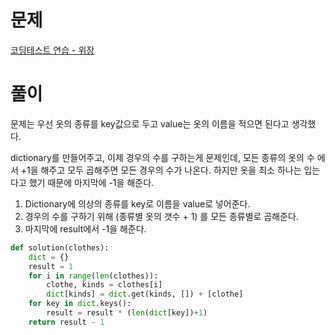 # 문제

[코딩테스트 연습 - 위장](https://programmers.co.kr/learn/courses/30/lessons/42578)

# 풀이

문제는 우선 옷의 종류를 key값으로 두고 value는 옷의 이름을 적으면 된다고 생각했다. 

dictionary를 만들어주고, 이제 경우의 수를 구하는게 문제인데, 모든 종류의 옷의 수 에서 +1을 해주고 모두 곱해주면 모든 경우의 수가 나온다. 하지만 옷을 최소 하나는 입는다고 했기 때문에 마지막에 -1을 해준다.

1. Dictionary에 의상의 종류를 key로 이름을 value로 넣어준다. 
2. 경우의 수를 구하기 위해 (종류별 옷의 갯수 + 1) 를 모든 종류별로 곱해준다.
3. 마지막에 result에서 -1을 해준다.

```python
def solution(clothes):
    dict = {}
    result = 1
    for i in range(len(clothes)):
        clothe, kinds = clothes[i]
        dict[kinds] = dict.get(kinds, []) + [clothe]
    for key in dict.keys():
        result = result * (len(dict[key])+1)
    return result - 1
```
